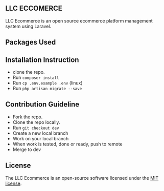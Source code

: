 ## LLC ECCOMERCE

LLC Ecommerce is an open source ecommerce platform management system using Laravel.

## Packages Used



## Installation Instruction

- clone the repo.
- Run `composer install`
- Run `cp .env.example .env` (linux)
- Run `php artisan migrate --save`


## Contribution Guideline

- Fork the repo.
- Clone the repo locally.
- Run `git checkout dev`
- Create a new local branch
- Work on your local branch
- When work is tested, done or ready, push to remote
- Merge to dev

## License

The LLC Ecommerce is an open-source software licensed under the [MIT license](https://opensource.org/licenses/MIT).
